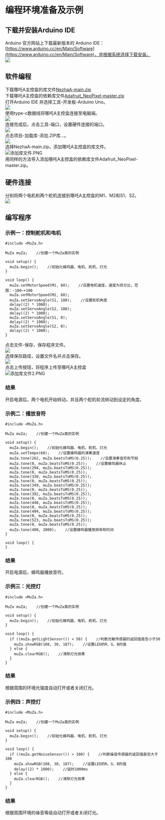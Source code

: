 # 编程环境准备及示例
## 下载并安装Arduino IDE
Arduino 官方网站上下载最新版本的 Arduino IDE： [https://www.arduino.cc/en/Main/Software](https://www.arduino.cc/en/Main/Software)，并根据系统选择下载安装。
<br />
![](https://cdn.nlark.com/yuque/0/2022/png/12684684/1653101563143-3c6d3e7a-865c-45df-9d26-17c2fd4dde2d.png#clientId=u1d9825fe-9ff8-4&crop=0&crop=0&crop=1&crop=1&from=paste&id=u00284771&margin=%5Bobject%20Object%5D&originHeight=266&originWidth=600&originalType=url&ratio=1&rotation=0&showTitle=false&status=done&style=none&taskId=u5e3f92bf-e710-4809-89f0-4f19f19701c&title=)
## 软件编程
下载哪吒A主控盒的库文件[NezhaA-main.zip](https://github.com/elecfreaks/NezhaA/archive/refs/heads/main.zip)<br />下载哪吒A主控盒的依赖库文件[Adafruit_NeoPixel-master.zip](https://github.com/elecfreaks/MuZa/archive/refs/heads/main.zip)<br />打开Arduino IDE 并选择工具-开发板-Arduino Uno。
<br />
![](https://cdn.nlark.com/yuque/0/2022/png/12684684/1653101564468-3fcbe985-22a5-40f1-afa7-0d7e56672855.png#clientId=u1d9825fe-9ff8-4&crop=0&crop=0&crop=1&crop=1&from=paste&id=u9b6357ca&margin=%5Bobject%20Object%5D&originHeight=634&originWidth=600&originalType=url&ratio=1&rotation=0&showTitle=false&status=done&style=none&taskId=u1f8f5064-015a-44f6-b795-d3672152ce0&title=)
<br />
使用type-c数据线将哪吒A主控盒连接至电脑端。
<br />
![](https://cdn.nlark.com/yuque/0/2022/png/12684684/1653101564699-ce169bbc-424a-41e3-ad00-88f45cc3b257.png#clientId=u1d9825fe-9ff8-4&crop=0&crop=0&crop=1&crop=1&from=paste&id=u34a043c1&margin=%5Bobject%20Object%5D&originHeight=400&originWidth=600&originalType=url&ratio=1&rotation=0&showTitle=false&status=done&style=none&taskId=u0b2701e7-d383-473d-a617-02c150fc97d&title=)
<br />
连接完成后，点击工具-端口，设置硬件连接的端口。
<br />
![](https://cdn.nlark.com/yuque/0/2022/png/12684684/1653101564693-85113bee-7506-4c31-89ed-118028829b49.png#clientId=u1d9825fe-9ff8-4&crop=0&crop=0&crop=1&crop=1&from=paste&id=u4d5a03af&margin=%5Bobject%20Object%5D&originHeight=635&originWidth=600&originalType=url&ratio=1&rotation=0&showTitle=false&status=done&style=none&taskId=uf18d561a-8580-4e2c-9d53-39adc241b84&title=)
<br />
点击项目-加载库-添加.ZIP库…。
<br />
![](https://cdn.nlark.com/yuque/0/2022/png/12684684/1653101564745-56851e0d-9cda-4537-a91d-33b5ccc7bdf1.png#clientId=u1d9825fe-9ff8-4&crop=0&crop=0&crop=1&crop=1&from=paste&id=udad3e253&margin=%5Bobject%20Object%5D&originHeight=635&originWidth=600&originalType=url&ratio=1&rotation=0&showTitle=false&status=done&style=none&taskId=uac4a54da-46fc-49a3-8fd9-19ce1cd1dee&title=)
<br />
选择NezhaA-main.zip，添加哪吒A主控盒的库文件。
<br />
![添加库文件.PNG](https://cdn.nlark.com/yuque/0/2022/png/12684684/1653105214612-f605748c-0a8a-4855-a0e8-7b5fd550748a.png#clientId=u1d9825fe-9ff8-4&crop=0&crop=0&crop=1&crop=1&from=ui&height=465&id=u1ab00535&margin=%5Bobject%20Object%5D&name=%E6%B7%BB%E5%8A%A0%E5%BA%93%E6%96%87%E4%BB%B6.PNG&originHeight=827&originWidth=1067&originalType=binary&ratio=1&rotation=0&showTitle=false&size=45706&status=done&style=none&taskId=u9491fecb-f101-4896-8d72-1b8b614d9e4&title=&width=600)
<br />
用同样的方法导入添加哪吒A主控盒的依赖库文件Adafruit_NeoPixel-master.zip。
## 硬件连接
分别将两个电机和两个舵机连接到哪吒A主控盒的M1、M2和S1、S2。
<br />
![](https://cdn.nlark.com/yuque/0/2022/png/12684684/1653101565965-87184b07-bc68-4448-9ca1-e8bab9ecaab9.png#clientId=u1d9825fe-9ff8-4&crop=0&crop=0&crop=1&crop=1&from=paste&id=ue79a1e58&margin=%5Bobject%20Object%5D&originHeight=400&originWidth=600&originalType=url&ratio=1&rotation=0&showTitle=false&status=done&style=none&taskId=ua60f7c1f-6b16-4eba-9edd-a4fddfb0b66&title=)
## 编写程序
### 示例一：控制舵机和电机
```
#include <MuZa.h>

MuZa muZa;    //创建一个MuZa类的实例

void setup() {
  muZa.begin();    //初始化蜂鸣器、电机、舵机、灯光
}

void loop() {
  muZa.setMotorSpeed(M1, 60);    //设置电机速度，速度为百分比，范围：-100~+100
  muZa.setMotorSpeed(M2, 60);
  muZa.setServoAngle(S1, 180);    //设置舵机角度
  delay((2) * 1000);
  muZa.setServoAngle(S2, 180);
  delay((2) * 1000);
  muZa.setServoAngle(S1, 0);
  delay((2) * 1000);
  muZa.setServoAngle(S2, 0);
  delay((2) * 1000);
}
```
点击文件-保存，保存程序文件。
<br />
![](https://cdn.nlark.com/yuque/0/2022/png/12684684/1653101565988-a6098895-0488-45f4-8be2-e05739b0477b.png#clientId=u1d9825fe-9ff8-4&crop=0&crop=0&crop=1&crop=1&from=paste&id=u29c1e149&margin=%5Bobject%20Object%5D&originHeight=352&originWidth=193&originalType=url&ratio=1&rotation=0&showTitle=false&status=done&style=none&taskId=u726db398-559b-48eb-84d2-38e801dbb77&title=)
<br />
选择保存路径，设置文件名并点击保存。
<br />
![](https://cdn.nlark.com/yuque/0/2022/png/12684684/1653101566052-c73d6794-363e-44ac-90b8-52ea84348dd2.png#clientId=u1d9825fe-9ff8-4&crop=0&crop=0&crop=1&crop=1&from=paste&id=u3d755b2d&margin=%5Bobject%20Object%5D&originHeight=435&originWidth=558&originalType=url&ratio=1&rotation=0&showTitle=false&status=done&style=none&taskId=u7f9e4696-2fbd-4046-91a5-4855db86397&title=)
<br />
点击上传按钮，将程序上传至哪吒A主控盒
<br />
![添加库文件2.PNG](https://cdn.nlark.com/yuque/0/2022/png/12684684/1653115853739-2254f714-6d72-4944-8f78-54f8ab12bc67.png#clientId=u1d9825fe-9ff8-4&crop=0&crop=0&crop=1&crop=1&from=ui&height=468&id=u0fa3b3cc&margin=%5Bobject%20Object%5D&name=%E6%B7%BB%E5%8A%A0%E5%BA%93%E6%96%87%E4%BB%B62.PNG&originHeight=830&originWidth=1063&originalType=binary&ratio=1&rotation=0&showTitle=false&size=55783&status=done&style=none&taskId=u7fedf6a9-a7bd-4287-ab0f-067487c4a79&title=&width=600)
### 结果
开启电源后，两个电机开始转动，并且两个舵机轮流转动到设定的角度。
### 示例二：播放音符
```
#include <MuZa.h>

MuZa muZa;    //创建一个MuZa类的实例

void setup() {
  muZa.begin();    //初始化蜂鸣器、电机、舵机、灯光
  muZa.setTempo(60);    //设置蜂鸣器的演奏速度
  muZa.tone(262, muZa.beatsToMS(0.25));    //设置演奏音符和节拍
  muZa.tone(0, muZa.beatsToMS(0.25));    //设置蜂鸣器休止
  muZa.tone(294, muZa.beatsToMS(0.25));
  muZa.tone(0, muZa.beatsToMS(0.25));
  muZa.tone(330, muZa.beatsToMS(0.25));
  muZa.tone(0, muZa.beatsToMS(0.25));
  muZa.tone(349, muZa.beatsToMS(0.25));
  muZa.tone(0, muZa.beatsToMS(0.25));
  muZa.tone(392, muZa.beatsToMS(0.25));
  muZa.tone(0, muZa.beatsToMS(0.25));
  muZa.tone(440, muZa.beatsToMS(0.25));
  muZa.tone(0, muZa.beatsToMS(0.25));
  muZa.tone(494, muZa.beatsToMS(0.25));
  muZa.tone(0, muZa.beatsToMS(0.25));
  muZa.tone(523, muZa.beatsToMS(0.25));
  muZa.tone(0, muZa.beatsToMS(0.25));
  muZa.tone(400, 2000);    //设置蜂鸣器播放频率和时间
}

void loop() {
}
```
### 结果
开启电源后，蜂鸣器播放音符。

### 示例三：光控灯
```
#include <MuZa.h>

MuZa muZa;    //创建一个MuZa类的实例

void setup() {
  muZa.begin();    //初始化蜂鸣器、电机、舵机、灯光
}

void loop() {
  if ((muZa.getLightSensor()) < 50) {    //判断光敏传感器的返回值是否小于50
    muZa.showRGB(108, 30, 187);    //设置LED的R、G、B的值
  } else {
    muZa.clearRGB();    //清除灯光效果
  }
}
```
### 结果
根据周围的环境光强度自动打开或者关闭灯光。

### 示例四：声控灯
```
#include <MuZa.h>

MuZa muZa;    //创建一个MuZa类的实例

void setup() {
  muZa.begin();    //初始化蜂鸣器、电机、舵机、灯光
}

void loop() {
  if ((muZa.getNoiseSensor()) > 100) {    //判断噪音传感器的返回值是否大于100
    muZa.showRGB(108, 30, 187);    //设置LED的R、G、B的值
    delay((2) * 1000);    //延时1000ms
  } else {
    muZa.clearRGB();    //清除灯光效果
  }
}
```

### 结果
根据周围环境的噪音等级自动打开或者关闭灯光。
